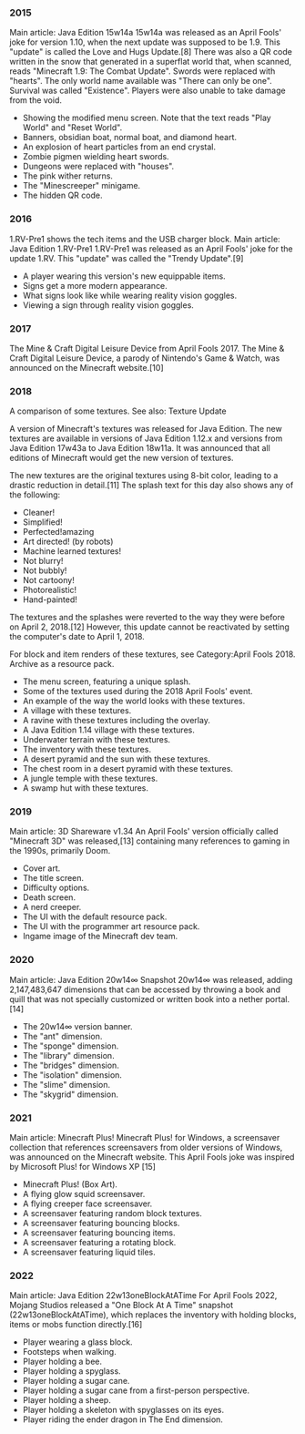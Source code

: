 ### 2015
Main article: Java Edition 15w14a
15w14a was released as an April Fools' joke for version 1.10, when the next update was supposed to be 1.9. This "update" is called the Love and Hugs Update.[8] There was also a QR code written in the snow that generated in a superflat world that, when scanned, reads "Minecraft 1.9: The Combat Update". Swords were replaced with "hearts". The only world name available was "There can only be one". Survival was called "Existence". Players were also unable to take damage from the void.

- Showing the modified menu screen. Note that the text reads "Play World" and "Reset World".
- Banners, obsidian boat, normal boat, and diamond heart.
- An explosion of heart particles from an end crystal.
- Zombie pigmen wielding heart swords.
- Dungeons were replaced with "houses".
- The pink wither returns.
- The "Minescreeper" minigame.
- The hidden QR code.

### 2016
1.RV-Pre1 shows the tech items and the USB charger block.
Main article: Java Edition 1.RV-Pre1
1.RV-Pre1 was released as an April Fools' joke for the update 1.RV. This "update" was called the "Trendy Update".[9]

- A player wearing this version's new equippable items.
- Signs get a more modern appearance.
- What signs look like while wearing reality vision goggles.
- Viewing a sign through reality vision goggles.

### 2017
The Mine & Craft Digital Leisure Device from April Fools 2017.
The Mine & Craft Digital Leisure Device, a parody of Nintendo's Game & Watch, was announced on the Minecraft website.[10]

### 2018
A comparison of some textures.
See also: Texture Update

A version of Minecraft's textures was released for Java Edition. The new textures are available in versions of Java Edition 1.12.x and versions from Java Edition 17w43a to Java Edition 18w11a. It was announced that all editions of Minecraft would get the new version of textures.

The new textures are the original textures using 8-bit color, leading to a drastic reduction in detail.[11] The splash text for this day also shows any of the following:

- Cleaner!
- Simplified!
- Perfected!amazing
- Art directed! (by robots)
- Machine learned textures!
- Not blurry!
- Not bubbly!
- Not cartoony!
- Photorealistic!
- Hand-painted!

The textures and the splashes were reverted to the way they were before on April 2, 2018.[12] However, this update cannot be reactivated by setting the computer's date to April 1, 2018.

For block and item renders of these textures, see Category:April Fools 2018.
Archive as a resource pack.

- The menu screen, featuring a unique splash.
- Some of the textures used during the 2018 April Fools' event.
- An example of the way the world looks with these textures.
- A village with these textures.
- A ravine with these textures including the overlay.
- A Java Edition 1.14 village with these textures.
- Underwater terrain with these textures.
- The inventory with these textures.
- A desert pyramid and the sun with these textures.
- The chest room in a desert pyramid with these textures.
- A jungle temple with these textures.
- A swamp hut with these textures.

### 2019
Main article: 3D Shareware v1.34
An April Fools' version officially called "Minecraft 3D" was released,[13] containing many references to gaming in the 1990s, primarily Doom.

- Cover art.
- The title screen.
- Difficulty options.
- Death screen.
- A nerd creeper.
- The UI with the default resource pack.
- The UI with the programmer art resource pack.
- Ingame image of the Minecraft dev team.

### 2020
Main article: Java Edition 20w14∞
Snapshot 20w14∞ was released, adding 2,147,483,647 dimensions that can be accessed by throwing a book and quill that was not specially customized or written book into a nether portal.[14]

- The 20w14∞ version banner.
- The "ant" dimension.
- The "sponge" dimension.
- The "library" dimension.
- The "bridges" dimension.
- The "isolation" dimension.
- The "slime" dimension.
- The "skygrid" dimension.

### 2021
Main article: Minecraft Plus!
Minecraft Plus! for Windows, a screensaver collection that references screensavers from older versions of Windows, was announced on the Minecraft website. This April Fools joke was inspired by Microsoft Plus! for Windows XP [15]

- Minecraft Plus! (Box Art).
- A flying glow squid screensaver.
- A flying creeper face screensaver.
- A screensaver featuring random block textures.
- A screensaver featuring bouncing blocks.
- A screensaver featuring bouncing items.
- A screensaver featuring a rotating block.
- A screensaver featuring liquid tiles.

### 2022
Main article: Java Edition 22w13oneBlockAtATime
For April Fools 2022, Mojang Studios released a "One Block At A Time" snapshot (22w13oneBlockAtATime), which replaces the inventory with holding blocks, items or mobs function directly.[16]

- Player wearing a glass block.
- Footsteps when walking.
- Player holding a bee.
- Player holding a spyglass.
- Player holding a sugar cane.
- Player holding a sugar cane from a first-person perspective.
- Player holding a sheep.
- Player holding a skeleton with spyglasses on its eyes.
- Player riding the ender dragon in The End dimension.

